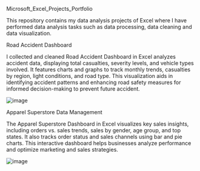  Microsoft_Excel_Projects_Portfolio
 
This repository contains my data analysis projects of Excel where I have performed data analysis tasks such as data processing, data cleaning and data visualization.


Road Accident Dashboard


I collected and cleaned Road Accident Dashboard in Excel analyzes accident data, displaying total casualties, severity levels, and vehicle types involved. It features charts and graphs to track monthly trends, casualties by region, light conditions, and road type. This visualization aids in identifying accident patterns and enhancing road safety measures for informed decision-making to prevent future accident.


![image](https://github.com/user-attachments/assets/90c55c18-ea0b-4274-b342-454e2609a3f1) 

Apparel Superstore Data Management

The Apparel Superstore Dashboard in Excel visualizes key sales insights, including orders vs. sales trends, sales by gender, age group, and top states. It also tracks order status and sales channels using bar and pie charts. This interactive dashboard helps businesses analyze performance and optimize marketing and sales strategies.



![image](https://github.com/user-attachments/assets/52bf540b-70da-427a-abcb-7636320774fe)
